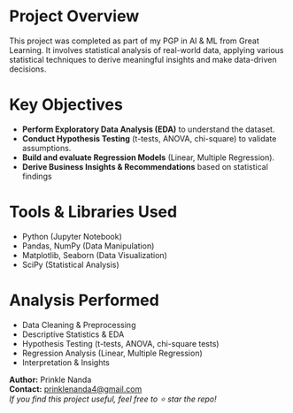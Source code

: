 # Project Overview
This project was completed as part of my PGP in AI & ML from Great Learning. It involves statistical analysis of real-world data, applying various statistical techniques to derive meaningful insights and make data-driven decisions.

# Key Objectives
  * **Perform Exploratory Data Analysis (EDA)** to understand the dataset.
  * **Conduct Hypothesis Testing** (t-tests, ANOVA, chi-square) to validate assumptions.
  * **Build and evaluate Regression Models** (Linear, Multiple Regression).
  * **Derive Business Insights & Recommendations** based on statistical findings

# Tools & Libraries Used
  * Python (Jupyter Notebook)
  * Pandas, NumPy (Data Manipulation)
  * Matplotlib, Seaborn (Data Visualization)
  * SciPy (Statistical Analysis)

# Analysis Performed
  * Data Cleaning & Preprocessing
  * Descriptive Statistics & EDA
  * Hypothesis Testing (t-tests, ANOVA, chi-square tests)
  * Regression Analysis (Linear, Multiple Regression)
  * Interpretation & Insights

**Author:** Prinkle Nanda
<br>**Contact:** prinklenanda4@gmail.com 
<br>*If you find this project useful, feel free to ⭐ star the repo!*
